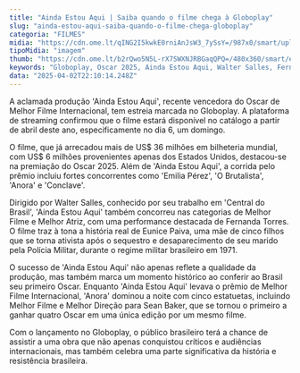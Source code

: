 ```yaml
---
title: "Ainda Estou Aqui | Saiba quando o filme chega à Globoplay"
slug: "ainda-estou-aqui-saiba-quando-o-filme-chega-globoplay"
categoria: "FILMES"
midia: "https://cdn.ome.lt/qING2I5kwkE0rniAnJsW3_7ySsY=/987x0/smart/uploads/conteudo/fotos/ainda_estou_topo.jpg"
tipoMidia: "imagem"
thumb: "https://cdn.ome.lt/b2rQwo5N5L-rX7SWXNJRBGaqQPQ=/480x360/smart/extras/conteudos/ainda_estou_topo.jpg"
keywords: "Globoplay, Oscar 2025, Ainda Estou Aqui, Walter Salles, Fernanda Torres"
data: "2025-04-02T22:10:14.248Z"
---
```


A aclamada produção 'Ainda Estou Aqui', recente vencedora do Oscar de Melhor Filme Internacional, tem estreia marcada no Globoplay. A plataforma de streaming confirmou que o filme estará disponível no catálogo a partir de abril deste ano, especificamente no dia 6, um domingo.

O filme, que já arrecadou mais de US$ 36 milhões em bilheteria mundial, com US$ 6 milhões provenientes apenas dos Estados Unidos, destacou-se na premiação do Oscar 2025. Além de 'Ainda Estou Aqui', a corrida pelo prêmio incluiu fortes concorrentes como 'Emilia Pérez', 'O Brutalista', 'Anora' e 'Conclave'.

Dirigido por Walter Salles, conhecido por seu trabalho em 'Central do Brasil', 'Ainda Estou Aqui' também concorreu nas categorias de Melhor Filme e Melhor Atriz, com uma performance destacada de Fernanda Torres. O filme traz à tona a história real de Eunice Paiva, uma mãe de cinco filhos que se torna ativista após o sequestro e desaparecimento de seu marido pela Polícia Militar, durante o regime militar brasileiro em 1971.

O sucesso de 'Ainda Estou Aqui' não apenas reflete a qualidade da produção, mas também marca um momento histórico ao conferir ao Brasil seu primeiro Oscar. Enquanto 'Ainda Estou Aqui' levava o prêmio de Melhor Filme Internacional, 'Anora' dominou a noite com cinco estatuetas, incluindo Melhor Filme e Melhor Direção para Sean Baker, que se tornou o primeiro a ganhar quatro Oscar em uma única edição por um mesmo filme.

Com o lançamento no Globoplay, o público brasileiro terá a chance de assistir a uma obra que não apenas conquistou críticos e audiências internacionais, mas também celebra uma parte significativa da história e resistência brasileira.